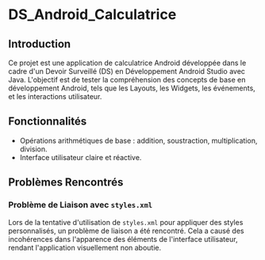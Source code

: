 # DS_Android_Calculatrice

## Introduction
Ce projet est une application de calculatrice Android développée dans le cadre d'un Devoir Surveillé (DS) en Développement Android Studio avec Java. L'objectif est de tester la compréhension des concepts de base en développement Android, tels que les Layouts, les Widgets, les événements, et les interactions utilisateur.

## Fonctionnalités
- Opérations arithmétiques de base : addition, soustraction, multiplication, division.
- Interface utilisateur claire et réactive.

## Problèmes Rencontrés
### Problème de Liaison avec `styles.xml`
Lors de la tentative d'utilisation de `styles.xml` pour appliquer des styles personnalisés, un problème de liaison a été rencontré. Cela a causé des incohérences dans l'apparence des éléments de l'interface utilisateur, rendant l'application visuellement non aboutie. 

